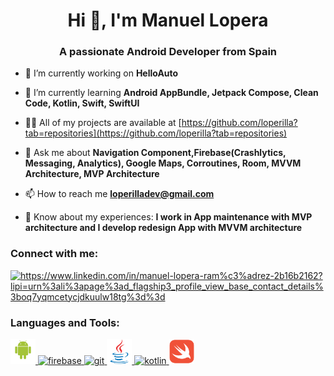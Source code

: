 <h1 align="center">Hi 👋, I'm Manuel Lopera</h1>
<h3 align="center">A passionate Android Developer from Spain</h3>

- 🔭 I’m currently working on **HelloAuto**

- 🌱 I’m currently learning **Android AppBundle, Jetpack Compose, Clean Code, Kotlin, Swift, SwiftUI**

- 👨‍💻 All of my projects are available at [https://github.com/loperilla?tab=repositories](https://github.com/loperilla?tab=repositories)

- 💬 Ask me about **Navigation Component,Firebase(Crashlytics, Messaging, Analytics), Google Maps, Corroutines, Room, MVVM Architecture, MVP Architecture**

- 📫 How to reach me **loperilladev@gmail.com**

- 📄 Know about my experiences: **I work in App maintenance with MVP architecture and I develop redesign App with MVVM architecture**

<h3 align="left">Connect with me:</h3>
<p align="left">
<a href="https://www.linkedin.com/in/manuel-lopera-ram%C3%ADrez-2b16b2162" target="blank"><img align="center" src="https://raw.githubusercontent.com/rahuldkjain/github-profile-readme-generator/master/src/images/icons/Social/linked-in-alt.svg" alt="https://www.linkedin.com/in/manuel-lopera-ram%c3%adrez-2b16b2162?lipi=urn%3ali%3apage%3ad_flagship3_profile_view_base_contact_details%3boq7yqmcetycjdkuulw18tg%3d%3d" height="30" width="40" /></a>
</p>

<h3 align="left">Languages and Tools:</h3>
<p align="left"> <a href="https://developer.android.com" target="_blank" rel="noreferrer"> <img src="https://raw.githubusercontent.com/devicons/devicon/master/icons/android/android-original-wordmark.svg" alt="android" width="40" height="40"/> </a> <a href="https://firebase.google.com/" target="_blank" rel="noreferrer"> <img src="https://www.vectorlogo.zone/logos/firebase/firebase-icon.svg" alt="firebase" width="40" height="40"/> </a> <a href="https://git-scm.com/" target="_blank" rel="noreferrer"> <img src="https://www.vectorlogo.zone/logos/git-scm/git-scm-icon.svg" alt="git" width="40" height="40"/> </a> <a href="https://www.java.com" target="_blank" rel="noreferrer"> <img src="https://raw.githubusercontent.com/devicons/devicon/master/icons/java/java-original.svg" alt="java" width="40" height="40"/> </a> <a href="https://kotlinlang.org" target="_blank" rel="noreferrer"> <img src="https://www.vectorlogo.zone/logos/kotlinlang/kotlinlang-icon.svg" alt="kotlin" width="40" height="40"/> </a> <a href="https://developer.apple.com/swift/" target="_blank" rel="noreferrer"> <img src="https://raw.githubusercontent.com/devicons/devicon/master/icons/swift/swift-original.svg" alt="swift" width="40" height="40"/> </a> </p>
